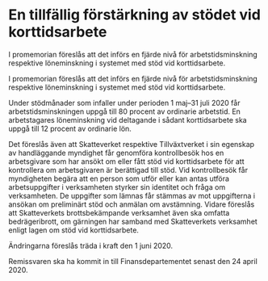 # En tillfällig förstärkning av stödet vid korttidsarbete

I promemorian föreslås att det införs en fjärde nivå för arbetstidsminskning respektive löneminskning i systemet med stöd vid korttidsarbete.

I promemorian föreslås att det införs en fjärde nivå för arbetstidsminskning respektive löneminskning i systemet med stöd vid korttidsarbete.

Under stödmånader som infaller under perioden 1 maj–31 juli 2020 får arbetstidsminskningen uppgå till 80 procent av ordinarie arbetstid. En arbetstagares löneminskning vid deltagande i sådant korttidsarbete ska uppgå till 12 procent av ordinarie lön.

Det föreslås även att Skatteverket respektive Tillväxtverket i sin
egenskap av handläggande myndighet får genomföra kontrollbesök hos en arbetsgivare som har ansökt om eller fått stöd vid korttidsarbete för att kontrollera om arbetsgivaren är berättigad till stöd. Vid kontrollbesök får myndigheten begära att en person som utför eller kan antas utföra arbetsuppgifter i verksamheten styrker sin identitet och fråga om verksamheten. De uppgifter som lämnas får stämmas av mot uppgifterna i ansökan om preliminärt stöd och anmälan om avstämning. Vidare föreslås att Skatteverkets brottsbekämpande verksamhet även ska omfatta bedrägeribrott, om gärningen har samband med Skatteverkets verksamhet enligt lagen om stöd vid korttidsarbete.

Ändringarna föreslås träda i kraft den 1 juni 2020.

Remissvaren ska ha kommit in till Finansdepartementet senast den 24 april 2020.
